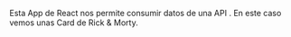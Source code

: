 Esta App de React nos permite consumir datos de una API . 
En este caso vemos unas Card de Rick & Morty. 